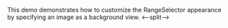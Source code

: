 This demo demonstrates how to&nbsp;customize the RangeSelector appearance by&nbsp;specifying an&nbsp;image as&nbsp;a&nbsp;background view.
<--split-->